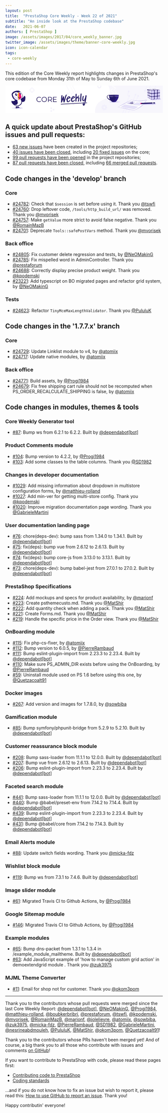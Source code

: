 ```yaml
---
layout: post
title:  "PrestaShop Core Weekly - Week 22 of 2021"
subtitle: "An inside look at the PrestaShop codebase"
date:   2021-06-07
authors: [ PrestaShop ]
image: /assets/images/2017/04/core_weekly_banner.jpg
twitter_image: /assets/images/theme/banner-core-weekly.jpg
icon: icon-calendar
tags:
 - core-weekly
---
```


This edition of the Core Weekly report highlights changes in PrestaShop's core codebase from Monday 31th of May to Sunday 6th of June 2021.

![Core Weekly banner](/assets/images/2018/12/banner-core-weekly.jpg)


## A quick update about PrestaShop's GitHub issues and pull requests:

- [63 new issues](https://github.com/search?q=org%3APrestaShop+is%3Apublic++-repo%3Aprestashop%2Fprestashop.github.io++is%3Aissue+created%3A2021-05-31..2021-06-06) have been created in the project repositories;
- [40 issues have been closed](https://github.com/search?q=org%3APrestaShop+is%3Apublic++-repo%3Aprestashop%2Fprestashop.github.io++is%3Aissue+closed%3A2021-05-31..2021-06-06), including [20 fixed issues](https://github.com/search?q=org%3APrestaShop+is%3Apublic++-repo%3Aprestashop%2Fprestashop.github.io++is%3Aissue+label%3Afixed+closed%3A2021-05-31..2021-06-06) on the core;
- [99 pull requests have been opened](https://github.com/search?q=org%3APrestaShop+is%3Apublic++-repo%3Aprestashop%2Fprestashop.github.io++is%3Apr+created%3A2021-05-31..2021-06-06) in the project repositories;
- [87 pull requests have been closed](https://github.com/search?q=org%3APrestaShop+is%3Apublic++-repo%3Aprestashop%2Fprestashop.github.io++is%3Apr+closed%3A2021-05-31..2021-06-06), including [66 merged pull requests](https://github.com/search?q=org%3APrestaShop+is%3Apublic++-repo%3Aprestashop%2Fprestashop.github.io++is%3Apr+merged%3A2021-05-31..2021-06-06).



## Code changes in the 'develop' branch


### Core
* [#24782](https://github.com/PrestaShop/PrestaShop/pull/24782): Check that `$session` is set before using it. Thank you [@tswfi](https://github.com/tswfi)
* [#24760](https://github.com/PrestaShop/PrestaShop/pull/24760): Drop leftover code, `/tools/http_build_url/` was removed. Thank you [@mvorisek](https://github.com/mvorisek)
* [#24757](https://github.com/PrestaShop/PrestaShop/pull/24757): Make `getValue` more strict to avoid false negative. Thank you [@RomainMazB](https://github.com/RomainMazB)
* [#24701](https://github.com/PrestaShop/PrestaShop/pull/24701): Deprecate `Tools::safePostVars` method. Thank you [@mvorisek](https://github.com/mvorisek)


### Back office
* [#24805](https://github.com/PrestaShop/PrestaShop/pull/24805): Fix customer delete regression and tests, by [@NeOMakinG](https://github.com/NeOMakinG)
* [#24785](https://github.com/PrestaShop/PrestaShop/pull/24785): Fix mispelled word in AdminController. Thank you [@prestaforum](https://github.com/prestaforum)
* [#24688](https://github.com/PrestaShop/PrestaShop/pull/24688): Correctly display precise product weight. Thank you [@kpodemski](https://github.com/kpodemski)
* [#23221](https://github.com/PrestaShop/PrestaShop/pull/23221): Add typescript on BO migrated pages and refactor grid system, by [@NeOMakinG](https://github.com/NeOMakinG)


### Tests
* [#24623](https://github.com/PrestaShop/PrestaShop/pull/24623): Refactor `TinyMceMaxLengthValidator`. Thank you [@PululuK](https://github.com/PululuK)


## Code changes in the '1.7.7.x' branch


### Core
* [#24729](https://github.com/PrestaShop/PrestaShop/pull/24729): Update Linklist module to v4, by [@atomiix](https://github.com/atomiix)
* [#24717](https://github.com/PrestaShop/PrestaShop/pull/24717): Update native modules, by [@atomiix](https://github.com/atomiix)


### Back office
* [#24771](https://github.com/PrestaShop/PrestaShop/pull/24771): Build assets, by [@Progi1984](https://github.com/Progi1984)
* [#24679](https://github.com/PrestaShop/PrestaShop/pull/24679): Fix free shipping cart rule should not be recomputed when PS_ORDER_RECALCULATE_SHIPPING is false, by [@atomiix](https://github.com/atomiix)


## Code changes in modules, themes & tools


### Core Weekly Generator tool
* [#87](https://github.com/PrestaShop/core-weekly-generator/pull/87): Bump ws from 6.2.1 to 6.2.2. Built by [@dependabot[bot]](https://github.com/apps/dependabot)


### Product Comments module
* [#104](https://github.com/PrestaShop/productcomments/pull/104): Bump version to 4.2.2, by [@Progi1984](https://github.com/Progi1984)
* [#103](https://github.com/PrestaShop/productcomments/pull/103): Add some classes to the table columns. Thank you [@SD1982](https://github.com/SD1982)


### Changes in developer documentation
* [#1029](https://github.com/PrestaShop/docs/pull/1029): Add missing information about dropdown in multistore configuration forms, by [@matthieu-rolland](https://github.com/matthieu-rolland)
* [#1027](https://github.com/PrestaShop/docs/pull/1027): Add min-ver for getting multi-store config. Thank you [@kpodemski](https://github.com/kpodemski)
* [#1020](https://github.com/PrestaShop/docs/pull/1020): Improve migration documentation page wording. Thank you [@GabrieleMartini](https://github.com/GabrieleMartini)


### User documentation landing page
* [#76](https://github.com/PrestaShop/user-documentation-landing/pull/76): chore(deps-dev): bump sass from 1.34.0 to 1.34.1. Built by [@dependabot[bot]](https://github.com/apps/dependabot)
* [#75](https://github.com/PrestaShop/user-documentation-landing/pull/75): fix(deps): bump vue from 2.6.12 to 2.6.13. Built by [@dependabot[bot]](https://github.com/apps/dependabot)
* [#74](https://github.com/PrestaShop/user-documentation-landing/pull/74): fix(deps): bump core-js from 3.13.0 to 3.13.1. Built by [@dependabot[bot]](https://github.com/apps/dependabot)
* [#73](https://github.com/PrestaShop/user-documentation-landing/pull/73): chore(deps-dev): bump babel-jest from 27.0.1 to 27.0.2. Built by [@dependabot[bot]](https://github.com/apps/dependabot)


### PrestaShop Specifications
* [#224](https://github.com/PrestaShop/prestashop-specs/pull/224): Add mockups and specs for product availability, by [@marionf](https://github.com/marionf)
* [#223](https://github.com/PrestaShop/prestashop-specs/pull/223): Create psthemecusto.md. Thank you [@MatShir](https://github.com/MatShir)
* [#222](https://github.com/PrestaShop/prestashop-specs/pull/222): Add quantity check when adding a pack. Thank you [@MatShir](https://github.com/MatShir)
* [#221](https://github.com/PrestaShop/prestashop-specs/pull/221): Create Forms.md. Thank you [@MatShir](https://github.com/MatShir)
* [#219](https://github.com/PrestaShop/prestashop-specs/pull/219): Handle the specific price in the Order view. Thank you [@MatShir](https://github.com/MatShir)


### OnBoarding module
* [#115](https://github.com/PrestaShop/welcome/pull/115): Fix php-cs-fixer, by [@atomiix](https://github.com/atomiix)
* [#112](https://github.com/PrestaShop/welcome/pull/112): Bump version to 6.0.5, by [@PierreRambaud](https://github.com/PierreRambaud)
* [#111](https://github.com/PrestaShop/welcome/pull/111): Bump eslint-plugin-import from 2.23.3 to 2.23.4. Built by [@dependabot[bot]](https://github.com/apps/dependabot)
* [#110](https://github.com/PrestaShop/welcome/pull/110): Make sure PS_ADMIN_DIR exists before using the OnBoarding, by [@PierreRambaud](https://github.com/PierreRambaud)
* [#59](https://github.com/PrestaShop/welcome/pull/59): Uninstall module used on PS 1.6 before using this one, by [@Quetzacoalt91](https://github.com/Quetzacoalt91)


### Docker images
* [#267](https://github.com/PrestaShop/docker/pull/267): Add version and images for 1.7.8.0, by [@sowbiba](https://github.com/sowbiba)


### Gamification module
* [#85](https://github.com/PrestaShop/gamification/pull/85): Bump symfony/phpunit-bridge from 5.2.9 to 5.2.10. Built by [@dependabot[bot]](https://github.com/apps/dependabot)


### Customer reassurance block module
* [#208](https://github.com/PrestaShop/blockreassurance/pull/208): Bump sass-loader from 11.1.1 to 12.0.0. Built by [@dependabot[bot]](https://github.com/apps/dependabot)
* [#207](https://github.com/PrestaShop/blockreassurance/pull/207): Bump vue from 2.6.12 to 2.6.13. Built by [@dependabot[bot]](https://github.com/apps/dependabot)
* [#206](https://github.com/PrestaShop/blockreassurance/pull/206): Bump eslint-plugin-import from 2.23.3 to 2.23.4. Built by [@dependabot[bot]](https://github.com/apps/dependabot)


### Faceted search module
* [#441](https://github.com/PrestaShop/ps_facetedsearch/pull/441): Bump sass-loader from 11.1.1 to 12.0.0. Built by [@dependabot[bot]](https://github.com/apps/dependabot)
* [#440](https://github.com/PrestaShop/ps_facetedsearch/pull/440): Bump @babel/preset-env from 7.14.2 to 7.14.4. Built by [@dependabot[bot]](https://github.com/apps/dependabot)
* [#439](https://github.com/PrestaShop/ps_facetedsearch/pull/439): Bump eslint-plugin-import from 2.23.3 to 2.23.4. Built by [@dependabot[bot]](https://github.com/apps/dependabot)
* [#431](https://github.com/PrestaShop/ps_facetedsearch/pull/431): Bump @babel/core from 7.14.2 to 7.14.3. Built by [@dependabot[bot]](https://github.com/apps/dependabot)


### Email Alerts module
* [#88](https://github.com/PrestaShop/ps_emailalerts/pull/88): Update switch fields wording. Thank you [@micka-fdz](https://github.com/micka-fdz)


### Wishlist block module
* [#119](https://github.com/PrestaShop/blockwishlist/pull/119): Bump ws from 7.3.1 to 7.4.6. Built by [@dependabot[bot]](https://github.com/apps/dependabot)


### Image slider module
* [#61](https://github.com/PrestaShop/ps_imageslider/pull/61): Migrated Travis CI to Github Actions, by [@Progi1984](https://github.com/Progi1984)


### Google Sitemap module
* [#146](https://github.com/PrestaShop/gsitemap/pull/146): Migrated Travis CI to Github Actions, by [@Progi1984](https://github.com/Progi1984)


### Example modules
* [#65](https://github.com/PrestaShop/example-modules/pull/65): Bump dns-packet from 1.3.1 to 1.3.4 in /example_module_mailtheme. Built by [@dependabot[bot]](https://github.com/apps/dependabot)
* [#63](https://github.com/PrestaShop/example-modules/pull/63): Add JavaScript example of 'how to manage custom grid action' in demoextendgrid module . Thank you [@zuk3975](https://github.com/zuk3975)


### MJML Theme Converter
* [#11](https://github.com/PrestaShop/mjml-theme-converter/pull/11): Email for shop not for customer. Thank you [@okom3pom](https://github.com/okom3pom)


<hr />

Thank you to the contributors whose pull requests were merged since the last Core Weekly Report: [@dependabot[bot]](https://github.com/apps/dependabot), [@NeOMakinG](https://github.com/NeOMakinG), [@Progi1984](https://github.com/Progi1984), [@matthieu-rolland](https://github.com/matthieu-rolland), [@boubkerbribri](https://github.com/boubkerbribri), [@prestaforum](https://github.com/prestaforum), [@tswfi](https://github.com/tswfi), [@kpodemski](https://github.com/kpodemski), [@mvorisek](https://github.com/mvorisek), [@RomainMazB](https://github.com/RomainMazB), [@marionf](https://github.com/marionf), [@jolelievre](https://github.com/jolelievre), [@atomiix](https://github.com/atomiix), [@sowbiba](https://github.com/sowbiba), [@zuk3975](https://github.com/zuk3975), [@micka-fdz](https://github.com/micka-fdz), [@PierreRambaud](https://github.com/PierreRambaud), [@SD1982](https://github.com/SD1982), [@GabrieleMartini](https://github.com/GabrieleMartini), [@nesrineabdmouleh](https://github.com/nesrineabdmouleh), [@PululuK](https://github.com/PululuK), [@MatShir](https://github.com/MatShir), [@okom3pom](https://github.com/okom3pom), [@Quetzacoalt91](https://github.com/Quetzacoalt91)!

Thank you to the contributors whose PRs haven't been merged yet! And of course, a big thank you to all those who contribute with issues and comments [on GitHub](https://github.com/PrestaShop/PrestaShop)!

If you want to contribute to PrestaShop with code, please read these pages first:

 * [Contributing code to PrestaShop](https://devdocs.prestashop.com/1.7/contribute/contribution-guidelines/)
 * [Coding standards](https://devdocs.prestashop.com/1.7/development/coding-standards/)

...and if you do not know how to fix an issue but wish to report it, please read this: [How to use GitHub to report an issue](https://devdocs.prestashop.com/1.7/contribute/contribute-reporting-issues/). Thank you!

Happy contributin' everyone!
